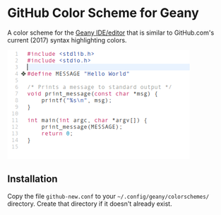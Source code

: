 # GitHub Color Scheme for Geany

A color scheme for the [Geany IDE/editor][geany] that is similar to GitHub.com's current (2017) syntax highlighting colors.

![IMAGE](github-new.png)


## Installation

Copy the file `github-new.conf` to your `~/.config/geany/colorschemes/`
directory. Create that directory if it doesn't already exist.

[geany]: http://www.geany.org
